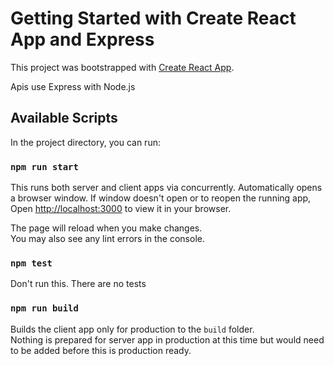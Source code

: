 # Getting Started with Create React App and Express

This project was bootstrapped with [Create React App](https://github.com/facebook/create-react-app).

Apis use Express with Node.js 

## Available Scripts

In the project directory, you can run:

### `npm run start`

This runs both server and client apps via concurrently.
Automatically opens a browser window.
If window doesn't open or to reopen the running app, Open [http://localhost:3000](http://localhost:3000) to view it in your browser.

The page will reload when you make changes.\
You may also see any lint errors in the console.

### `npm test`

Don't run this. There are no tests

### `npm run build`

Builds the client app only for production to the `build` folder.\
Nothing is prepared for server app in production at this time but would need to be added before this is production ready.
